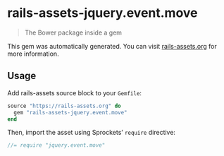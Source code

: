 # rails-assets-jquery.event.move

> The Bower package inside a gem

This gem was automatically generated. You can visit [rails-assets.org](https://rails-assets.org) for more information.

## Usage

Add rails-assets source block to your `Gemfile`:

```ruby
source "https://rails-assets.org" do
  gem "rails-assets-jquery.event.move"
end

```

Then, import the asset using Sprockets’ `require` directive:

```js
//= require "jquery.event.move"
```
